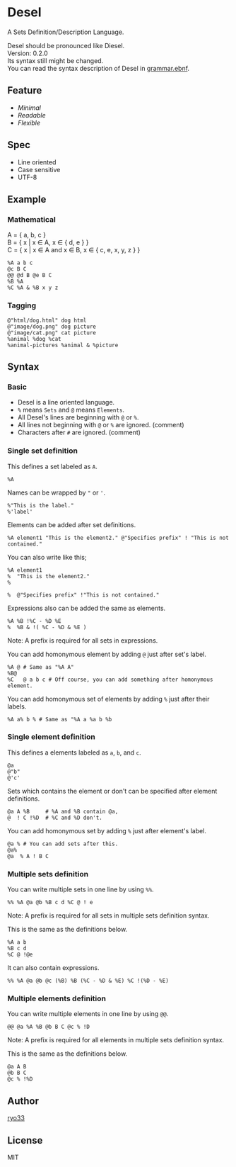 # Desel
A Sets Definition/Description Language.  
  
Desel should be pronounced like Diesel.  
Version: 0.2.0  
Its syntax still might be changed.  
You can read the syntax description of Desel in [grammar.ebnf](grammar.ebnf).  

## Feature
* *Minimal*
* *Readable*
* *Flexible*

## Spec
* Line oriented
* Case sensitive
* UTF-8
  

## Example

### Mathematical
A = { a, b, c }  
B = { x | x ∈ A, x ∈ { d, e } }  
C = { x | x ∈ A and x ∈ B, x ∈ { c, e, x, y, z } }  
```desel
%A a b c
@c B C
@@ @d B @e B C
%B %A
%C %A & %B x y z
```

### Tagging
```desel
@"html/dog.html" dog html
@"image/dog.png" dog picture
@"image/cat.png" cat picture
%animal %dog %cat
%animal-pictures %animal & %picture
```

## Syntax

### Basic
* Desel is a line oriented language.
* `%` means `Sets` and `@` means `Elements`.
* All Desel's lines are beginning with `@` or `%`.
* All lines not beginning with `@` or `%` are ignored. (comment)
* Characters after `#` are ignored. (comment)

### Single set definition

This defines a set labeled as `A`.  
```desel
%A
```
Names can be wrapped by `"` or `'`.  
```desel
%"This is the label."
%'label'
```
Elements can be added after set definitions.  
```desel
%A element1 "This is the element2." @"Specifies prefix" ! "This is not contained."
```
You can also write like this;  
```desel
%A element1
%  "This is the element2."
%

%  @"Specifies prefix" !"This is not contained."
```
Expressions also can be added the same as elements.  
```desel
%A %B !%C - %D %E
%  %B & !( %C - %D & %E )
```
Note: A prefix is required for all sets in expressions.  
  
You can add homonymous element by adding `@` just after set's label.  
```desel
%A @ # Same as "%A A"
%B@
%C   @ a b c # Off course, you can add something after homonymous element.
```
  
You can add homonymous set of elements by adding `%` just after their labels.  
```desel
%A a% b % # Same as "%A a %a b %b
```

### Single element definition

This defines a elements labeled as `a`, `b`, and `c`.  
```desel
@a
@"b"
@'c'
```
Sets which contains the element or don't can be specified after element definitions.  
```desel
@a A %B     # %A and %B contain @a,
@  ! C !%D  # %C and %D don't.
```
You can add homonymous set by adding `%` just after element's label.  
```desel
@a % # You can add sets after this.
@a%
@a  % A ! B C
```

### Multiple sets definition

You can write multiple sets in one line by using `%%`.  
```desel
%% %A @a @b %B c d %C @ ! e
```
Note: A prefix is required for all sets in multiple sets definition syntax.  
  
This is the same as the definitions below.  
```desel
%A a b
%B c d
%C @ !@e
```
It can also contain expressions.  
```desel
%% %A @a @b @c (%B) %B (%C - %D & %E) %C !(%D - %E)
```

### Multiple elements definition

You can write multiple elements in one line by using `@@`.  
```desel
@@ @a %A %B @b B C @c % !D
```
Note: A prefix is required for all elements in multiple sets definition syntax.  
  
This is the same as the definitions below.  
```desel
@a A B
@b B C
@c % !%D
```

## Author
[ryo33](https://github.com/ryo33)

## License
MIT

